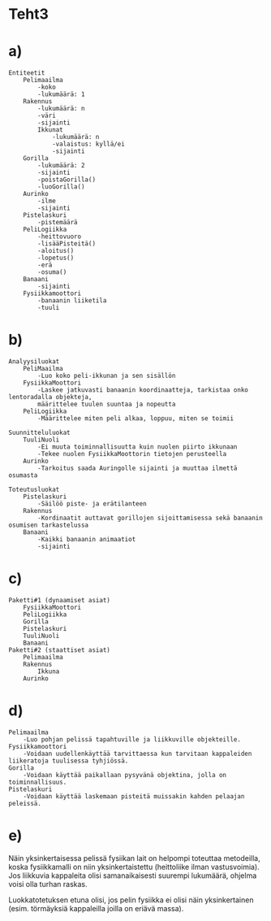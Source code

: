 # Teht3

# a)

	Entiteetit
		Pelimaailma
			-koko
			-lukumäärä: 1
		Rakennus
			-lukumäärä: n
			-väri
			-sijainti
			Ikkunat
				-lukumäärä: n
				-valaistus: kyllä/ei
				-sijainti
		Gorilla
			-lukumäärä: 2
			-sijainti
			-poistaGorilla()
			-luoGorilla()
		Aurinko
			-ilme
			-sijainti
		Pistelaskuri
			-pistemäärä
		PeliLogiikka
			-heittovuoro
			-lisääPisteitä()
			-aloitus()
			-lopetus()
			-erä
			-osuma()
		Banaani
			-sijainti
		Fysiikkamoottori
			-banaanin liiketila
			-tuuli

# b)
	
	Analyysiluokat
		PeliMaailma
			-Luo koko peli-ikkunan ja sen sisällön
		FysiikkaMoottori
			-Laskee jatkuvasti banaanin koordinaatteja, tarkistaa onko lentoradalla objekteja,
			määrittelee tuulen suuntaa ja nopeutta
		PeliLogiikka
			-Määrittelee miten peli alkaa, loppuu, miten se toimii
			
	Suunnitteluluokat
		TuuliNuoli
			-Ei muuta toiminnallisuutta kuin nuolen piirto ikkunaan
			-Tekee nuolen FysiikkaMoottorin tietojen perusteella
		Aurinko
			-Tarkoitus saada Auringolle sijainti ja muuttaa ilmettä osumasta
		
	Toteutusluokat
		Pistelaskuri
			-Säilöö piste- ja erätilanteen
		Rakennus
			-Kordinaatit auttavat gorillojen sijoittamisessa sekä banaanin osumisen tarkastelussa
		Banaani
			-Kaikki banaanin animaatiot 
			-sijainti
			
# c)

	Paketti#1 (dynaamiset asiat)
		FysiikkaMoottori
		PeliLogiikka
		Gorilla
		Pistelaskuri
		TuuliNuoli
		Banaani
	Paketti#2 (staattiset asiat)
		Pelimaailma
		Rakennus
			Ikkuna
		Aurinko
		
# d)

	Pelimaailma
		-Luo pohjan pelissä tapahtuville ja liikkuville objekteille.
	Fysiikkamoottori
		-Voidaan uudellenkäyttää tarvittaessa kun tarvitaan kappaleiden liikeratoja tuulisessa tyhjiössä.
	Gorilla
		-Voidaan käyttää paikallaan pysyvänä objektina, jolla on toiminnallisuus.
	Pistelaskuri
		-Voidaan käyttää laskemaan pisteitä muissakin kahden pelaajan peleissä.
		
# e)

Näin yksinkertaisessa pelissä fysiikan lait on helpompi toteuttaa metodeilla, koska fysiikkamalli on niin yksinkertaistettu (heittoliike ilman vastusvoimia). Jos liikkuvia kappaleita olisi samanaikaisesti suurempi lukumäärä, ohjelma voisi olla turhan raskas.  

Luokkatotetuksen etuna olisi, jos pelin fysiikka ei olisi näin yksinkertainen (esim. törmäyksiä kappaleilla joilla on eriävä massa).
	
	
		
			
		
		
	